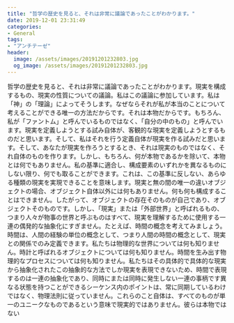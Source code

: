 ```yaml
---
title: "哲学の歴史を見ると、それは非常に議論であったことがわかります。"
date: 2019-12-01 23:31:49
categories:
- General
tags:
- "アンチテーゼ"
header:
  image: /assets/images/20191201232803.jpg
  og_image: /assets/images/20191201232803.jpg
---
```


哲学の歴史を見ると、それは非常に議論であったことがわかります。現実を構成するもの、現実の性質についての議論。私はこの議論に参加しています。私は「神」の「理論」によってそうします。なぜならそれが私が本当のことについて考えることができる唯一の方法だからです。それは本物だからです。もちろん、私が「ファントム」と呼んでいるものではなく、「自分の中のもの」と呼んでいます。現実を定義しようとする試み自体が、客観的な現実を定義しようとするものだと思います。そして、私はそれを行う定義自体が現実を作る試みだと思います。そして、あなたが現実を作ろうとするとき、それは現実のものではなく、それ自体のものを作ります。しかし、もちろん、何が本物であるかを除いて、本物とは何でもありません。私の基準に適合し、構成要素のいずれかを異なるものにしない限り、何でも取ることができます。これは、この基準に反しない、あらゆる種類の現実を実現できることを意味します。現実と無の間の唯一の違いオブジェクトの場合、オブジェクト自体以外には何もありません。何も何も構成することはできません。したがって、オブジェクトの存在そのものが自己であり、オブジェクトそのものです。しかし、「現実」または「外部世界」と呼ばれるもの、つまり人々が物事の世界と呼ぶものはすべて、現実を理解するために使用する一連の偶発的な抽象化にすぎません。たとえば、時間の概念を考えてみましょう。時間は、人間の経験の単位の概念として、つまり人間の時間の概念として、現実との関係でのみ定義できます。私たちは物理的な世界については何も知りません。時計と呼ばれるオブジェクトについては何も知りません。時間を生み出す物理的なプロセスについては何も知りません。私たちはその具体的で具体的な現実から抽象化されたこの抽象的な方法でしか現実を表現できないため、時間で表現するのは一連の抽象化であり、同時にまたは同時に発生しない一連の事柄です異なる状態を持つことができるシーケンス内のポイントは、常に同期しているわけではなく、物理法則に従っていません。これらのこと自体は、すべてのものが単一のユニークなものであるという意味で現実的ではありません。彼らは本物ではない
